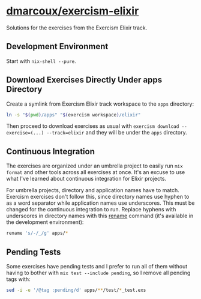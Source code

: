 # <a href="https://github.com/dmarcoux/exercism-elixir">dmarcoux/exercism-elixir</a>

Solutions for the exercises from the Exercism Elixir track.

## Development Environment

Start with `nix-shell --pure`.

## Download Exercises Directly Under apps Directory

Create a symlink from Exercism Elixir track workspace to the `apps` directory:

```bash
ln -s "$(pwd)/apps" "$(exercism workspace)/elixir"
```

Then proceed to download exercises as usual with `exercism download
--exercise=(...) --track=elixir` and they will be under the `apps` directory.

## Continuous Integration

The exercises are organized under an umbrella project to easily run `mix format`
and other tools across all exercises at once. It's an excuse to use what I've
learned about continuous integration for Elixir projects.

For umbrella projects, directory and application names have to match. Exercism
exercises don't follow this, since directory names use hyphen to as a word
separator while application names use underscores. This must be changed for the
continuous integration to run. Replace hyphens with underscores in directory
names with this [rename](https://github.com/pstray/rename) command (it's
available in the development environment):

```bash
rename 's/-/_/g' apps/*
```

## Pending Tests

Some exercises have pending tests and I prefer to run all of them without having
to bother with `mix test --include pending`, so I remove all pending tags with:

```bash
sed -i -e '/@tag :pending/d' apps/**/test/*_test.exs
```
